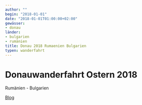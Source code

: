 ```yaml
---
author: ""
begin: "2018-01-01"
date: "2018-01-01T01:00:00+02:00"
gewässer:
- donau
länder:
- bulgarien
- rumänien
title: Donau 2018 Rumaenien Bulgarien
typen: wanderfahrt
---
```



# Donauwanderfahrt Ostern 2018


Rumänien - Bulgarien

[Blog](/berichte/2018/donaublog_2018)
